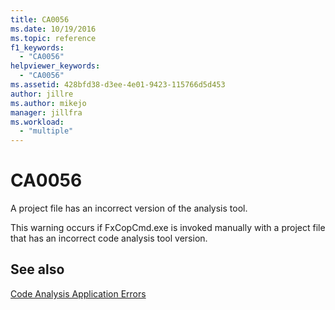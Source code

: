 ```yaml
---
title: CA0056
ms.date: 10/19/2016
ms.topic: reference
f1_keywords:
  - "CA0056"
helpviewer_keywords:
  - "CA0056"
ms.assetid: 428bfd38-d3ee-4e01-9423-115766d5d453
author: jillre
ms.author: mikejo
manager: jillfra
ms.workload:
  - "multiple"
---
```

# CA0056
A project file has an incorrect version of the analysis tool.

This warning occurs if FxCopCmd.exe is invoked manually with a project file that has an incorrect code analysis tool version.

## See also
[Code Analysis Application Errors](../code-quality/code-analysis-application-errors.md)
